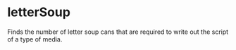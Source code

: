 # letterSoup
Finds the number of letter soup cans that are required to write out the script of a type of media.
